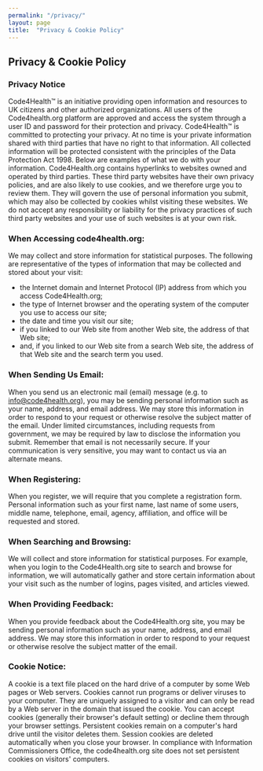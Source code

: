 ```yaml
---
permalink: "/privacy/"
layout: page
title:  "Privacy & Cookie Policy"
---
```


<section class="bg-primary text-white" id="about">
      <div class="container text-center">
        <h2 class="mb-4">Privacy & Cookie Policy</h2>
       </div> 
</section>

<section id="privacy">
      <div class="container">
        <div class="row">
          <div class="col-lg-12">
		  
          
<h3>Privacy Notice</h3>

<p>Code4Health™ is an initiative providing open information and resources to UK citizens and other authorized organizations. All users of the Code4health.org platform are approved and access the system through a user ID and password for their protection and privacy. Code4Health™ is committed to protecting your privacy. At no time is your private information shared with third parties that have no right to that information. All collected information will be protected consistent with the principles of the Data Protection Act 1998. Below are examples of what we do with your information. Code4Health.org contains hyperlinks to websites owned and operated by third parties. These third party websites have their own privacy policies, and are also likely to use cookies, and we therefore urge you to review them. They will govern the use of personal information you submit, which may also be collected by cookies whilst visiting these websites. We do not accept any responsibility or liability for the privacy practices of such third party websites and your use of such websites is at your own risk.</p>  

<h3>When Accessing code4health.org:</h3>    

<p>We may collect and store information for statistical purposes. The following are representative of the types of information that may be collected and stored about your visit:</p>
<ul>
<li>the Internet domain and Internet Protocol (IP) address from which you access Code4Health.org;</li>  
<li>the type of Internet browser and the operating system of the computer you use to access our site;</li>  
<li>the date and time you visit our site;</li>  
<li>if you linked to our Web site from another Web site, the address of that Web site;</li>  
<li>and, if you linked to our Web site from a search Web site, the address of that Web site and the search term you used.</li>  
</ul>

<h3>When Sending Us Email: </h3> 

<p>When you send us an electronic mail (email) message (e.g. to <a href="mailto:info@code4health.org">info@code4health.org</a>), you may be sending personal information such as your name, address, and email address. We may store this information in order to respond to your request or otherwise resolve the subject matter of the email. Under limited circumstances, including requests from government, we may be required by law to disclose the information you submit. Remember that email is not necessarily secure. If your communication is very sensitive, you may want to contact us via an alternate means.</p>  

<h3>When Registering: </h3> 

<p>When you register, we will require that you complete a registration form. Personal information such as your first name, last name of some users, middle name, telephone, email, agency, affiliation, and office will be requested and stored. </p> 

<h3>When Searching and Browsing: </h3> 

<p>We will collect and store information for statistical purposes. For example, when you login to the Code4Health.org site to search and browse for information, we will automatically gather and store certain information about your visit such as the number of logins, pages visited, and articles viewed.</p>  

<h3>When Providing Feedback:</h3>  

<p>When you provide feedback about the Code4Health.org site, you may be sending personal information such as your name, address, and email address. We may store this information in order to respond to your request or otherwise resolve the subject matter of the email. </p> 

<h3>Cookie Notice:</h3>  

<p>A cookie is a text file placed on the hard drive of a computer by some Web pages or Web servers. Cookies cannot run programs or deliver viruses to your computer. They are uniquely assigned to a visitor and can only be read by a Web server in the domain that issued the cookie. You can accept cookies (generally their browser's default setting) or decline them through your browser settings. Persistent cookies remain on a computer's hard drive until the visitor deletes them. Session cookies are deleted automatically when you close your browser. In compliance with Information Commissioners Office, the code4health.org site does not set persistent cookies on visitors' computers. </p> 
		  </div>
		 </div>
		</div>
    </section>
